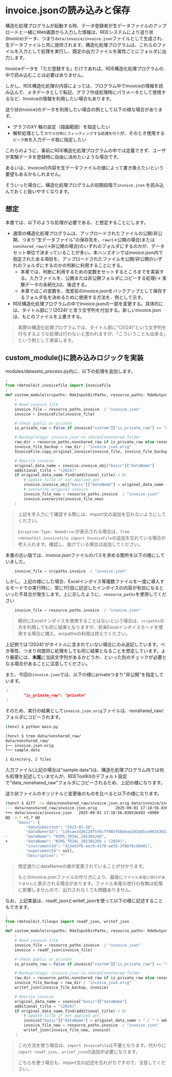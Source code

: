 <div class="page" />

# invoice.jsonの読み込みと保存

構造化処理プログラムが起動する時、データ登録者が生データファイルのアップロードと一緒にWeb画面から入力した情報は、RDEシステムにより送り状(Invoice)データ、つまり`data/invoice/invoice.json`ファイルとして生成され、生データファイルと共に提供されます。構造化処理プログラムは、これらのファイルを入力として処理を実行し、既定の出力ファイルを属性ごとにフォルダに出力します。

Invoiceデータを「ただ登録する」だけであれば、RDE構造化処理プログラムの中で読み込むことは必要はありません。

しかし、RDE構造化処理の内容によっては、プログラム中でInvoiceの情報を読み込んで、メタデータとして転記、グラフ作成処理時にパラメータとして使用するなど、Invoiceの情報を利用したい場合もあります。

送り状(Invoice)のデータを利用したい場合の例として以下の様な場合があります。

* グラフのXY 軸の設定（描画範囲）を指定したい
* 解析処理として`ガウス分布にフィッティングする処理を行う`が、そのとき使用する`ピーク数`を入力データ毎に指定したい

これらのように、事前にRDE構造化処理プログラムの中では定義できず、ユーザが実験データを登録時に自由に決めたいような場合です。

あるいは、Invoiceの内容を生データファイルの値によって書き換えたいという要望もあるかもしれません。

そういった場合に、構造化処理プログラムの初期段階で`invoice.json` を読み込んでおくと扱いやすくなります。

## 想定

本書では、以下のような処理が必要である、と想定することにします。

* 通常の構造化処理プログラムは、アップロードされたファイルの公開/非公開、つまり"生データファイル"の保存先を、`raw/`(→公開の場合)または`nonshared_raw/`(→非公開の場合)のいずれのフォルダにするのかが、データセット単位で決まっていることが多い。本ハンズオンではinvoice.json内で指定されたある項目を、アップロードされたファイルを公開/非公開のいずれのフォルダにするのかの判断に利用することにする。
  * 本章では、判断に利用するための変数をセットするところまでを実装する。入力ファイルを、公開または非公開フォルダにコピーする処理(→ 実験データの永続化)は、後述する。
  * 本章ではこの変数を、改変前のinvoice.jsonをバックアップとして保存するフォルダ名を決めるために使用する方法を、例として示す。
* RDE構造化処理プログラムの中でinvoice.jsonの一部を変更する。具体的には、タイトル部に'/ (2024)'と言う文字列を付加する。新しいinvoice.jsonは、もとのファイルを上書きする。

> 実際の構造化処理プログラムでは、タイトル部に"(2024)"という文字列を付与するような処理は行わないと思われますが、「こういうことも出来る」という例として実装します。

## custom_module()に読み込みロジックを実装

modules/datasets_process.py内に、以下の処理を追加します。

```python
:
from rdetoolkit.invoicefile import InvoiceFile
:
def custom_module(srcpaths: RdeInputDirPaths, resource_paths: RdeOutputResourcePath) -> None:
    :
    # Read invoice file
    invoice_file = resource_paths.invoice  / "invoice.json"
    invoice = InvoiceFile(invoice_file)

    # Check public or private
    is_private_raw = False if invoice["custom"]["is_private_raw"] == "share" else True

    # Backup(=Copy) invoice.json to shared/nonshared folder
    raw_dir = resource_paths.nonshared_raw if is_private_raw else resource_paths.raw
    invoice_file_backup = raw_dir / "invoice.json.orig"
    InvoiceFile.copy_original_invoice(invoice_file, invoice_file_backup)

    # Rewrite invoice
    original_data_name = invoice.invoice_obj["basic"]["dataName"]
    additional_title = "(2024)"
    if original_data_name.find(additional_title) < 0:
        # update title if not applied yet
        invoice.invoice_obj["basic"]["dataName"] = original_data_name + " / " + additional_title
        # overwrite original invoice
        invoice_file_new = resource_paths.invoice  / "invoice.json"
        invoice.overwrite(invoice_file_new)
    :
```

> 上記を手入力にて確認する際には、import文の追加を忘れないようにしてください。
>
> `Exception Type: NameError`が表示される場合は、`from rdetoolkit.invoicefile import InvoiceFile`の追加を忘れている場合が考えられます。確認し、抜けている場合は追加してください。

本書の古い版では、invoice.jsonファイルのパスを求める箇所を以下の様にしていました。

```python
    invoice_file = srcpaths.invoice  / "invoice.json"
```

しかし、上記の様にした場合、Excelインボイス等複数ファイルを一度に導入するモードでの実行時に、常に1行目に記述したインボイスの内容が有効になるといった不具合が発生します。上に示したように、`resource_paths`を使用してください

```python
    invoice_file = resource_paths.invoice  / "invoice.json"
```

> 絶対にExcelインボイスを使用することはないという場合は、`srcpaths`の方を利用しても同じ結果となりますが、将来Excelインボイスモードを使用する場合に備え、srcpathsの利用は控えてください。


上記例では'(2024)'がタイトルに含まれていない場合にのみ追記しています。べき等性、つまり何度同じ処理をしても同じ結果となることを想定しています。より厳密には、**末尾**に当該文字列があるかどうか、といった別のチェックが必要となる場合があることに注意してください。

また、今回の`invoice.json`では、以下の様にprivateつまり"非公開"を指定しています。

```json
：
        "is_private_raw": "private"
：
```

そのため、実行の結果として`invoice.json.orig`ファイルは、nonshared_raw/フォルダにコピーされます。

```bash
(tenv) $ python main.py

(tenv) $ tree data/nonshared_raw/
data/nonshared_raw/
├── invoice.json.orig
└── sample.data

1 directory, 2 files
```

入力ファイル(上記の場合は"sample.data")は、構造化処理プログラム内では何も処理を記述していませんが、RDEToolKitのデフォルト設定で"data_nonshared_raw"フォルダにコピーされるため、上記の様になります。

送り状ファイルのオリジナルと変更後のものを比べると以下の様になります。

```bash
(tenv) $ diff -ru data/nonshared_raw/invoice.json.orig data/invoice/invoice.json
--- data/nonshared_raw/invoice.json.orig        2025-09-01 17:18:56.038536493 +0900
+++ data/invoice/invoice.json   2025-09-01 17:18:56.038536493 +0900
@@ -3,7 +3,7 @@
     "basic": {
         "dateSubmitted": "2023-01-26",
         "dataOwnerId": "119cae3d3612df5f6cf7085fb8deaa2d1b85ce963536323462353734",
-        "dataName": "NIMS_TRIAL_20230126b",
+        "dataName": "NIMS_TRIAL_20230126b / (2024)",
         "instrumentId": "413e53fb-aec9-41f8-ae55-3f88f6cd8d41",
         "experimentId": null,
         "description": ""
```

> 想定通りにdataNameの値が変更されていることが分かります。
>
> もとのinvoice.jsonファイルの作り方により、最後に`ファイル末尾に改行がありません`と表示される場合があります。ファイル末尾の改行の有無は処理に影響しませんので、出力されなくても問題ありません。

なお、上記実装は、readf_jsonとwritef_jsonを使って以下の様に記述することもできます。

```python
:
from rdetoolkit.fileops import readf_json, writef_json
:
def custom_module(srcpaths: RdeInputDirPaths, resource_paths: RdeOutputResourcePath) -> None:
    :
    # Read invoice file
    invoice_file = resource_paths.invoice  / "invoice.json"
    invoice = readf_json(invoice_file)

    # Check public or private
    is_private_raw = False if invoice["custom"]["is_private_raw"] == "share" else True

    # Backup(=Copy) invoice.json to shared/nonshared folder
    raw_dir = resource_paths.nonshared_raw if is_private_raw else resource_paths.raw
    invoice_file_backup = raw_dir / "invoice.json.orig"
    writef_json(invoice_file_backup, invoice)

    # Rewrite invoice
    original_data_name = invoice["basic"]["dataName"]
    additional_title = "(2024)"
    if original_data_name.find(additional_title) < 0:
        # update title if not applied yet
        invoice["basic"]["dataName"] = original_data_name + " / " + additional_title
        invoice_file_new = resource_paths.invoice  / "invoice.json"
        writef_json(invoice_file_new, invoice)
    ：    
```

> この方法を使う場合は、`import InvoiceFile`は不要となります。代わりに`import readf_json, writef_json`の追加が必要になります。
>
> こちらを使う場合も、import文の記述を忘れがちですので、注意してください。

